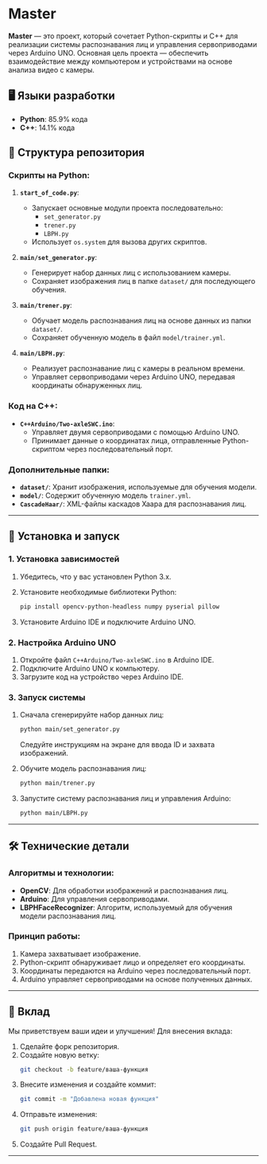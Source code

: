 # Master

**Master** — это проект, который сочетает Python-скрипты и C++ для реализации системы распознавания лиц и управления сервоприводами через Arduino UNO. Основная цель проекта — обеспечить взаимодействие между компьютером и устройствами на основе анализа видео с камеры.

## 🖥️ Языки разработки

- **Python**: 85.9% кода
- **C++**: 14.1% кода

## 📂 Структура репозитория

### Скрипты на Python:
1. **`start_of_code.py`**:
   - Запускает основные модули проекта последовательно:
     - `set_generator.py`
     - `trener.py`
     - `LBPH.py`
   - Использует `os.system` для вызова других скриптов.

2. **`main/set_generator.py`**:
   - Генерирует набор данных лиц с использованием камеры.
   - Сохраняет изображения лиц в папке `dataset/` для последующего обучения.

3. **`main/trener.py`**:
   - Обучает модель распознавания лиц на основе данных из папки `dataset/`.
   - Сохраняет обученную модель в файл `model/trainer.yml`.

4. **`main/LBPH.py`**:
   - Реализует распознавание лиц с камеры в реальном времени.
   - Управляет сервоприводами через Arduino UNO, передавая координаты обнаруженных лиц.

### Код на C++:
- **`C++Arduino/Two-axleSWC.ino`**:
  - Управляет двумя сервоприводами с помощью Arduino UNO.
  - Принимает данные о координатах лица, отправленные Python-скриптом через последовательный порт.

### Дополнительные папки:
- **`dataset/`**: Хранит изображения, используемые для обучения модели.
- **`model/`**: Содержит обученную модель `trainer.yml`.
- **`CascadeHaar/`**: XML-файлы каскадов Хаара для распознавания лиц.

---

## 🚀 Установка и запуск

### 1. Установка зависимостей

1. Убедитесь, что у вас установлен Python 3.x.
2. Установите необходимые библиотеки Python:
   ```bash
   pip install opencv-python-headless numpy pyserial pillow
   ```

3. Установите Arduino IDE и подключите Arduino UNO.

### 2. Настройка Arduino UNO

1. Откройте файл `C++Arduino/Two-axleSWC.ino` в Arduino IDE.
2. Подключите Arduino UNO к компьютеру.
3. Загрузите код на устройство через Arduino IDE.

### 3. Запуск системы

1. Сначала сгенерируйте набор данных лиц:
   ```bash
   python main/set_generator.py
   ```
   Следуйте инструкциям на экране для ввода ID и захвата изображений.

2. Обучите модель распознавания лиц:
   ```bash
   python main/trener.py
   ```

3. Запустите систему распознавания лиц и управления Arduino:
   ```bash
   python main/LBPH.py
   ```

---

## 🛠️ Технические детали

### Алгоритмы и технологии:
- **OpenCV**: Для обработки изображений и распознавания лиц.
- **Arduino**: Для управления сервоприводами.
- **LBPHFaceRecognizer**: Алгоритм, используемый для обучения модели распознавания лиц.

### Принцип работы:
1. Камера захватывает изображение.
2. Python-скрипт обнаруживает лицо и определяет его координаты.
3. Координаты передаются на Arduino через последовательный порт.
4. Arduino управляет сервоприводами на основе полученных данных.

---

## 🤝 Вклад

Мы приветствуем ваши идеи и улучшения! Для внесения вклада:
1. Сделайте форк репозитория.
2. Создайте новую ветку:
   ```bash
   git checkout -b feature/ваша-функция
   ```
3. Внесите изменения и создайте коммит:
   ```bash
   git commit -m "Добавлена новая функция"
   ```
4. Отправьте изменения:
   ```bash
   git push origin feature/ваша-функция
   ```
5. Создайте Pull Request.

---

